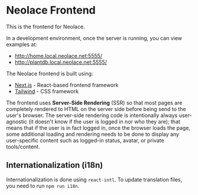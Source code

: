 # Neolace Frontend

This is the frontend for Neolace.

In a development environment, once the server is running, you can view examples at:

* http://home.local.neolace.net:5555/
* http://plantdb.local.neolace.net:5555/

The Neolace frontend is built using:

* [Next.js](https://nextjs.org/) - React-based frontend framework
* [Tailwind](https://tailwindcss.com/) - CSS framework

The frontend uses **Server-Side Rendering** (SSR) so that most pages are completely rendered to HTML on the server side before being send to the user's browser. The server-side rendering code is intentionally always user-agnostic (it doesn't know if the user is logged in nor who they are); that means that if the user is in fact logged in, once the browser loads the page, some additional loading and rendering needs to be done to display any user-specific content such as logged-in status, avatar, or private tools/content.

## Internationalization (i18n)

Internationalization is done using `react-intl`. To update translation files, you need to run `npm run i18n`.
